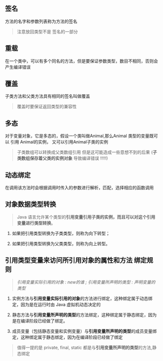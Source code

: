 
## 签名
方法的名字和参数列表称为方法的签名
> 注意放回类型不是 签名的一部分

## 重载
在一个类中，可以有多个同名的方法，但是要保证参数类型，数目不相同，否则会产生编译错误


## 覆盖
子类方法和父类方法具有相同的签名叫做覆盖
> 覆盖时要保证返回类型的兼容性

## 多态
对于变量对象，它是多态的，假设一个类叫做Animal,那么Animal 类型的变量既可以 引用 Animal的实例， 又可以引用Animal子类的实例
> 子类数组可以转换成父类数组引用 但是这可能造成一些意想不到的后果 (**子类数组保存着父类的实例对象** 导致编译错误 !!!!!)

## 动态绑定
在调用该方法时会根据调用时传入的参数进行解析，匹配，选择相应的函数调用


## 对象数据类型转换
> Java 语言允许某个类型的**引用变量引用子类的实例，而且可以对这个引用变量进行类型转换**。

1. 如果把引用类型转换为子类类型，则称为向下转型； 

2. 如果把引用类型转换为父类类型，则称为向上转型。


## 引用类型变量来访问所引用对象的属性和方法 绑定规则
> *引用变量实际引用的对象 : new的谁 ; 引用变量所声明的类型 : 声明变量的类型*

1. 实例方法与**引用变量实际引用的对象**的方法进行绑定，这种绑定属于动态绑定，因为是在运行时由 Java 虚拟机动态决定的

2. 静态方法与**引用变量所声明的类型**的方法绑定，这种绑定属于静态绑定，因为是在编译阶段已经做了绑定。

3. 成员变量（包括静态变量和实例变量）与**引用变量所声明的类型**的成员变量绑定，这种绑定属于静态绑定，因为在编译阶段已经做了绑定

> 值得一提的是 private, final, static 都是与**引用变量所声明的类型**的方法,静态绑定